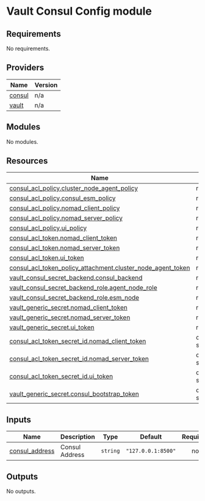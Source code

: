 # Vault Consul Config module

<!-- BEGINNING OF PRE-COMMIT-TERRAFORM DOCS HOOK -->
## Requirements

No requirements.

## Providers

| Name | Version |
|------|---------|
| <a name="provider_consul"></a> [consul](#provider\_consul) | n/a |
| <a name="provider_vault"></a> [vault](#provider\_vault) | n/a |

## Modules

No modules.

## Resources

| Name | Type |
|------|------|
| [consul_acl_policy.cluster_node_agent_policy](https://registry.terraform.io/providers/hashicorp/consul/latest/docs/resources/acl_policy) | resource |
| [consul_acl_policy.consul_esm_policy](https://registry.terraform.io/providers/hashicorp/consul/latest/docs/resources/acl_policy) | resource |
| [consul_acl_policy.nomad_client_policy](https://registry.terraform.io/providers/hashicorp/consul/latest/docs/resources/acl_policy) | resource |
| [consul_acl_policy.nomad_server_policy](https://registry.terraform.io/providers/hashicorp/consul/latest/docs/resources/acl_policy) | resource |
| [consul_acl_policy.ui_policy](https://registry.terraform.io/providers/hashicorp/consul/latest/docs/resources/acl_policy) | resource |
| [consul_acl_token.nomad_client_token](https://registry.terraform.io/providers/hashicorp/consul/latest/docs/resources/acl_token) | resource |
| [consul_acl_token.nomad_server_token](https://registry.terraform.io/providers/hashicorp/consul/latest/docs/resources/acl_token) | resource |
| [consul_acl_token.ui_token](https://registry.terraform.io/providers/hashicorp/consul/latest/docs/resources/acl_token) | resource |
| [consul_acl_token_policy_attachment.cluster_node_agent_token](https://registry.terraform.io/providers/hashicorp/consul/latest/docs/resources/acl_token_policy_attachment) | resource |
| [vault_consul_secret_backend.consul_backend](https://registry.terraform.io/providers/hashicorp/vault/latest/docs/resources/consul_secret_backend) | resource |
| [vault_consul_secret_backend_role.agent_node_role](https://registry.terraform.io/providers/hashicorp/vault/latest/docs/resources/consul_secret_backend_role) | resource |
| [vault_consul_secret_backend_role.esm_node](https://registry.terraform.io/providers/hashicorp/vault/latest/docs/resources/consul_secret_backend_role) | resource |
| [vault_generic_secret.nomad_client_token](https://registry.terraform.io/providers/hashicorp/vault/latest/docs/resources/generic_secret) | resource |
| [vault_generic_secret.nomad_server_token](https://registry.terraform.io/providers/hashicorp/vault/latest/docs/resources/generic_secret) | resource |
| [vault_generic_secret.ui_token](https://registry.terraform.io/providers/hashicorp/vault/latest/docs/resources/generic_secret) | resource |
| [consul_acl_token_secret_id.nomad_client_token](https://registry.terraform.io/providers/hashicorp/consul/latest/docs/data-sources/acl_token_secret_id) | data source |
| [consul_acl_token_secret_id.nomad_server_token](https://registry.terraform.io/providers/hashicorp/consul/latest/docs/data-sources/acl_token_secret_id) | data source |
| [consul_acl_token_secret_id.ui_token](https://registry.terraform.io/providers/hashicorp/consul/latest/docs/data-sources/acl_token_secret_id) | data source |
| [vault_generic_secret.consul_bootstrap_token](https://registry.terraform.io/providers/hashicorp/vault/latest/docs/data-sources/generic_secret) | data source |

## Inputs

| Name | Description | Type | Default | Required |
|------|-------------|------|---------|:--------:|
| <a name="input_consul_address"></a> [consul\_address](#input\_consul\_address) | Consul Address | `string` | `"127.0.0.1:8500"` | no |

## Outputs

No outputs.
<!-- END OF PRE-COMMIT-TERRAFORM DOCS HOOK -->

